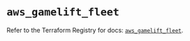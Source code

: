 # `aws_gamelift_fleet`

Refer to the Terraform Registry for docs: [`aws_gamelift_fleet`](https://registry.terraform.io/providers/hashicorp/aws/4.54.0/docs/resources/gamelift_fleet).
